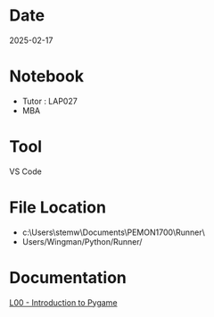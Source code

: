 # Date
2025-02-17

# Notebook
- Tutor : LAP027
- MBA

# Tool
VS Code

# File Location
- c:\Users\stemw\Documents\PEMON1700\Runner\
- Users/Wingman/Python/Runner/

# Documentation
[L00 - Introduction to Pygame](https://docs.google.com/presentation/d/1hV1eZDS3aVa05LVtJlOuBTPr_YD7UE7e5tYWXT97r14/edit?usp=drive_link)
